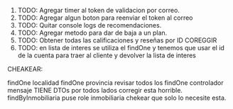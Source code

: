 1) TODO: Agregar timer al token de validacion por correo. 
2) TODO: Agregar algun boton para reenviar el token al correo
3) TODO: Quitar console logs de recomendaciones.
4) TODO: Agregar metodo para dar de baja a un plan.
5) TODO: Obtener todas las calificaciones y reseñas por ID COREGGIR
6) TODO: en lista de interes se utiliza el findOne y tenemos que usar el id de la cuenta para traer al cliente y devolver la lista de interes


CHEAKEAR: 

findOne localidad
findOne provincia
revisar todos los findOne
controlador mensaje TIENE DTOs por todos lados corregir esta horrible.
findByInmobiliaria puse role inmobiliaria chekear que solo lo necesite esta.